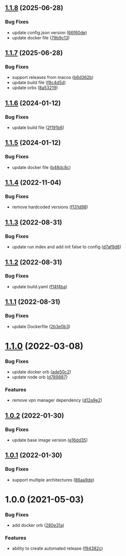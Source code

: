 ## [1.1.8](https://github.com/home-assistant-solutions/home-assistant-addons/compare/wireguard-peer-v1.1.7...wireguard-peer-v1.1.8) (2025-06-28)


### Bug Fixes

* update config.json version ([66f60de](https://github.com/home-assistant-solutions/home-assistant-addons/commit/66f60dec2610d09a32f4aab5c379c9aeffa2a327))
* update docker file ([79b9c13](https://github.com/home-assistant-solutions/home-assistant-addons/commit/79b9c13b72ce46857ce4ab0bb895b95044812f6f))

## [1.1.7](https://github.com/home-assistant-solutions/home-assistant-addons/compare/wireguard-peer-v1.1.6...wireguard-peer-v1.1.7) (2025-06-28)


### Bug Fixes

* support releases from macos ([b6d362b](https://github.com/home-assistant-solutions/home-assistant-addons/commit/b6d362bd0d74bc0a01b6808f4b338431ee23df13))
* update build file ([f8c4d5d](https://github.com/home-assistant-solutions/home-assistant-addons/commit/f8c4d5d67975fe4fd3f47975139a3d03cc21a24d))
* update orbs ([8a53219](https://github.com/home-assistant-solutions/home-assistant-addons/commit/8a5321921e406d5665be2a11f9a67eac0568356f))

## [1.1.6](https://github.com/home-assistant-solutions/home-assistant-addons/compare/wireguard-peer-v1.1.5...wireguard-peer-v1.1.6) (2024-01-12)


### Bug Fixes

* update build file ([2f191b6](https://github.com/home-assistant-solutions/home-assistant-addons/commit/2f191b663f615f2d8f9d76f7978170a2a298f616))

## [1.1.5](https://github.com/home-assistant-solutions/home-assistant-addons/compare/wireguard-peer-v1.1.4...wireguard-peer-v1.1.5) (2024-01-12)


### Bug Fixes

* update docker file ([b48dc8c](https://github.com/home-assistant-solutions/home-assistant-addons/commit/b48dc8c5600de4ea244331eac7d9ef5abbb7a13e))

## [1.1.4](https://github.com/home-assistant-solutions/home-assistant-addons/compare/wireguard-peer-v1.1.3...wireguard-peer-v1.1.4) (2022-11-04)


### Bug Fixes

* remove hardcoded versions ([f131d98](https://github.com/home-assistant-solutions/home-assistant-addons/commit/f131d984a0d88ccc4a0ff65faaac94fd42a2d689))

## [1.1.3](https://github.com/home-assistant-solutions/home-assistant-addons/compare/wireguard-peer-v1.1.2...wireguard-peer-v1.1.3) (2022-08-31)


### Bug Fixes

* update run index and add init false to config ([d7af9d8](https://github.com/home-assistant-solutions/home-assistant-addons/commit/d7af9d8681af99ec6dd9ed89e326408943334383))

## [1.1.2](https://github.com/home-assistant-solutions/home-assistant-addons/compare/wireguard-peer-v1.1.1...wireguard-peer-v1.1.2) (2022-08-31)


### Bug Fixes

* update build.yaml ([f14f4ba](https://github.com/home-assistant-solutions/home-assistant-addons/commit/f14f4ba52fce69954a972d2256e57bd6ed946f1a))

## [1.1.1](https://github.com/home-assistant-solutions/home-assistant-addons/compare/wireguard-peer-v1.1.0...wireguard-peer-v1.1.1) (2022-08-31)


### Bug Fixes

* update Dockerfile ([2b3e0b3](https://github.com/home-assistant-solutions/home-assistant-addons/commit/2b3e0b38ee2a6ee0b241a953210a30309bb9693f))

# [1.1.0](https://github.com/home-assistant-solutions/home-assistant-addons/compare/wireguard-peer-v1.0.2...wireguard-peer-v1.1.0) (2022-03-08)


### Bug Fixes

* update docker orb ([ade50c2](https://github.com/home-assistant-solutions/home-assistant-addons/commit/ade50c25a49206ecf8bd11156e4a0542eab99669))
* update node orb ([d789887](https://github.com/home-assistant-solutions/home-assistant-addons/commit/d7898875cd1e6cc7ef8411ba03df714e57663dbe))


### Features

* remove vpn manager dependency ([d12a9e2](https://github.com/home-assistant-solutions/home-assistant-addons/commit/d12a9e289c99b0e772cf89e1e8899a4d1a659f92))

## [1.0.2](https://github.com/home-assistant-solutions/home-assistant-addons/compare/wireguard-peer-v1.0.1...wireguard-peer-v1.0.2) (2022-01-30)


### Bug Fixes

* update base image version ([e16dd35](https://github.com/home-assistant-solutions/home-assistant-addons/commit/e16dd3596a38f165ecdb679f148cb978b1ac045d))

## [1.0.1](https://github.com/home-assistant-solutions/home-assistant-addons/compare/wireguard-peer-v1.0.0...wireguard-peer-v1.0.1) (2022-01-30)


### Bug Fixes

* support multiple architectures ([86aa9de](https://github.com/home-assistant-solutions/home-assistant-addons/commit/86aa9de7488830bbd22c68ed6e7c1ed0072747e9))

# 1.0.0 (2021-05-03)


### Bug Fixes

* add docker orb ([280e31a](https://github.com/Home-Assistant-Solutions/home-assistant-addons/commit/280e31a22006a9ad9844d8c13ac7faf5a7478dca))


### Features

* ability to create automated release ([f94382c](https://github.com/Home-Assistant-Solutions/home-assistant-addons/commit/f94382c23b209909839c1e3353c90e976386a89d))
